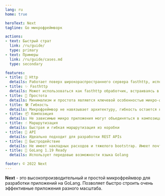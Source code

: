 ```yaml
---
lang: ru
home: true

heroText: Next
tagline: Go микрофреймворк

actions:
- text: Быстрый страт
  link: /ru/guide/
  type: primary
- text: Примеры
  link: /ru/guide/cases.md
  type: secondary

features:
- title: 🐝 Http
  details: Работает поверх широкораспространнего сервера fasthttp, используя его слой HTTP
- title: ✨ Fasthttp
  details: Может использоваться как fasthttp обработчик, встраиваясь в существующие приложения
- title: 🍿 Простота
  details: Минимализм и простота являются ключевой особенностью микро-фреймворка
- title: 🛠 Гибкость
  details: Микрофреймвор не навязывает архитектуру, гибкость остается на стороне разработчика
- title: 📦 Композиция
  details: Не зависимые микро приложения могут объединяться в композицию на более высоком уровне
- title: ☝ Маршрутизация
  details: Быстрая и гибкая маршрутизация из коробки
- title: 🤖 API
  details: Идеально подходит для разработки REST APIs
- title: 🚀 Быстродействие
  details: Не имеет накладных расходов и тяжелого bootstrap. Имеет почти нулевой оверхед
- title: 🎉 GoLang 1.19 Ready
  details: Использует передовые возможности языка Golang

footer: © 2022 Next
---
```



**Next** - это высокопроизводительный и простой микрофреймвор для разработки приложений на GoLang. Позволяет быстро строить очень эффективные приложения разного масштаба.


[//]: # (/{{ $frontmatter.lang }}/guide/)